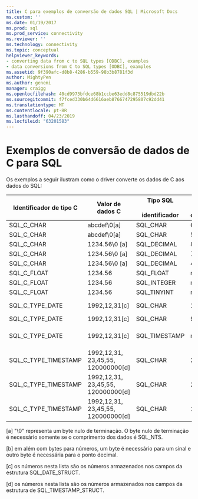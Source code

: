 ```yaml
---
title: C para exemplos de conversão de dados SQL | Microsoft Docs
ms.custom: ''
ms.date: 01/19/2017
ms.prod: sql
ms.prod_service: connectivity
ms.reviewer: ''
ms.technology: connectivity
ms.topic: conceptual
helpviewer_keywords:
- converting data from c to SQL types [ODBC], examples
- data conversions from C to SQL types [ODBC], examples
ms.assetid: 9f390afc-d8b8-4286-b559-98b3b8781f3d
author: MightyPen
ms.author: genemi
manager: craigg
ms.openlocfilehash: 40cd9973bfdce68b1ccbe63edd8c875519dbd22b
ms.sourcegitcommit: f7fced330b64d6616aeb8766747295807c92dd41
ms.translationtype: MT
ms.contentlocale: pt-BR
ms.lasthandoff: 04/23/2019
ms.locfileid: "63201583"
---
```

# <a name="c-to-sql-data-conversion-examples"></a>Exemplos de conversão de dados de C para SQL
Os exemplos a seguir ilustram como o driver converte os dados de C aos dados do SQL:  
  
|Identificador de tipo C|Valor de dados C|Tipo SQL<br /><br /> identificador|coluna<br /><br /> comprimento|Dados SQL<br /><br /> value|SQLSTATE|  
|-----------------------|------------------|-----------------------------|-----------------------|------------------------|--------------|  
|SQL_C_CHAR|abcdef\0[a]|SQL_CHAR|6|abcdef|n/d|  
|SQL_C_CHAR|abcdef\0[a]|SQL_CHAR|5|abcde|22001|  
|SQL_C_CHAR|1234.56\0 [a]|SQL_DECIMAL|8[b]|1234.56|n/d|  
|SQL_C_CHAR|1234.56\0 [a]|SQL_DECIMAL|7[b]|1234.5|22001|  
|SQL_C_CHAR|1234.56\0 [a]|SQL_DECIMAL|4|----|22003|  
|SQL_C_FLOAT|1234.56|SQL_FLOAT|n/d|1234.56|n/d|  
|SQL_C_FLOAT|1234.56|SQL_INTEGER|n/d|1234|22001|  
|SQL_C_FLOAT|1234.56|SQL_TINYINT|n/d|----|22003|  
|SQL_C_TYPE_DATE|1992,12,31[c]|SQL_CHAR|10|1992-12-31|n/d|  
|SQL_C_TYPE_DATE|1992,12,31[c]|SQL_CHAR|9|----|22003|  
|SQL_C_TYPE_DATE|1992,12,31[c]|SQL_TIMESTAMP|n/d|1992-12-31 00:00:00.0|n/d|  
|SQL_C_TYPE_TIMESTAMP|1992,12,31, 23,45,55, 120000000[d]|SQL_CHAR|22|1992-12-31 23:45:55.12|n/d|  
|SQL_C_TYPE_TIMESTAMP|1992,12,31, 23,45,55, 120000000[d]|SQL_CHAR|21|1992-12-31 23:45:55.1|22001|  
|SQL_C_TYPE_TIMESTAMP|1992,12,31, 23,45,55, 120000000[d]|SQL_CHAR|18|----|22003|  
  
 [a] "\0" representa um byte nulo de terminação. O byte nulo de terminação é necessário somente se o comprimento dos dados é SQL_NTS.  
  
 [b] em além com bytes para números, um byte é necessário para um sinal e outro byte é necessária para o ponto decimal.  
  
 [c] os números nesta lista são os números armazenados nos campos da estrutura SQL_DATE_STRUCT.  
  
 [d] os números nesta lista são os números armazenados nos campos da estrutura de SQL_TIMESTAMP_STRUCT.

